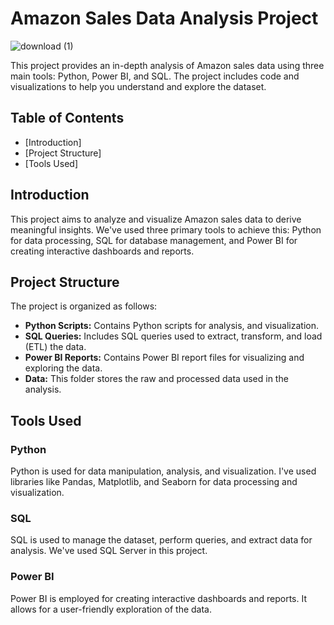 # Amazon Sales Data Analysis Project
![download (1)](https://github.com/rrshimpi0901/Amazon_sales/assets/126953112/f3acf734-64b8-4439-aa40-30a3ab284aae)

This project provides an in-depth analysis of Amazon sales data using three main tools: Python, Power BI, and SQL. The project includes code and visualizations to help you understand and explore the dataset.
 
## Table of Contents

- [Introduction]
- [Project Structure]
- [Tools Used]

## Introduction

This project aims to analyze and visualize Amazon sales data to derive meaningful insights. We've used three primary tools to achieve this: Python for data processing, SQL for database management, and Power BI for creating interactive dashboards and reports.

## Project Structure

The project is organized as follows:

- **Python Scripts:** Contains Python scripts for analysis, and visualization.
- **SQL Queries:** Includes SQL queries used to extract, transform, and load (ETL) the data.
- **Power BI Reports:** Contains Power BI report files for visualizing and exploring the data.
- **Data:** This folder stores the raw and processed data used in the analysis.

## Tools Used

### Python

Python is used for data manipulation, analysis, and visualization. I've used libraries like Pandas, Matplotlib, and Seaborn for data processing and visualization.

### SQL

SQL is used to manage the dataset, perform queries, and extract data for analysis. We've used SQL Server in this project.

### Power BI

Power BI is employed for creating interactive dashboards and reports. It allows for a user-friendly exploration of the data.

